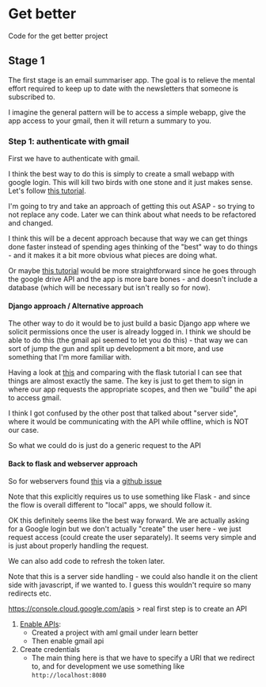 # Get better
Code for the get better project

## Stage 1
The first stage is an email summariser app. The goal is to relieve the mental effort required to keep up to date with the newsletters that someone is subscribed to.

I imagine the general pattern will be to access a simple webapp, give the app access to your gmail, then it will return a summary to you.

### Step 1: authenticate with gmail
First we have to authenticate with gmail. 

I think the best way to do this is simply to create a small webapp with google login. This will kill two birds with one stone and it just makes sense. Let's follow [this tutorial](https://realpython.com/flask-google-login/).

I'm going to try and take an approach of getting this out ASAP - so trying to not replace any code. Later we can think about what needs to be refactored and changed.

I think this will be a decent approach because that way we can get things done faster instead of spending ages thinking of the "best" way to do things - and it makes it a bit more obvious what pieces are doing what.


Or maybe [this tutorial](https://www.mattbutton.com/2019/01/05/google-authentication-with-python-and-flask/) would be more straightforward since he goes through the google drive API and the app is more bare bones - and doesn't include a database (which will be necessary but isn't really so for now).

#### Django approach / Alternative approach
The other way to do it would be to just build a basic Django app where we solicit permissions once the user is already logged in. I think we should be able to do this (the gmail api seemed to let you do this) - that way we can sort of jump the gun and split up development a bit more, and use something that I'm more familiar with.

Having a look at [this](https://stackoverflow.com/questions/65695786/gmail-api-how-to-simply-authenticate-a-user-and-get-a-list-of-their-messages) and comparing with the flask tutorial I can see that things are almost exactly the same. The key is just to get them to sign in where our app requests the appropriate scopes, and then we "build" the api to access gmail.

I think I got confused by the other post that talked about "server side", where it would be communicating with the API while offline, which is NOT our case.

So what we could do is just do a generic request to the API

#### Back to flask and webserver approach

So for webservers found [this](https://developers.google.com/identity/protocols/oauth2/web-server) via a [github issue](https://github.com/googleapis/google-api-python-client/issues/755)

Note that this explicitly requires us to use something like Flask - and since the flow is overall different to "local" apps, we should follow it.

OK this definitely seems like the best way forward. We are actually asking for a Google login but we don't actually "create" the user here - we just request access (could create the user separately). It seems very simple and is just about properly handling the request.

We can also add code to refresh the token later.

Note that this is a server side handling - we could also handle it on the client side with javascript, if we wanted to. I guess this wouldn't require so many redirects etc.

https://console.cloud.google.com/apis > real first step is to create an API

1. [Enable APIs](https://developers.google.com/identity/protocols/oauth2/web-server#enable-apis):
    * Created a project with aml gmail under learn better
    * Then enable gmail api
2. Create credentials
    * The main thing here is that we have to specify a URI that we redirect to, and for development we use something like `http://localhost:8080`




